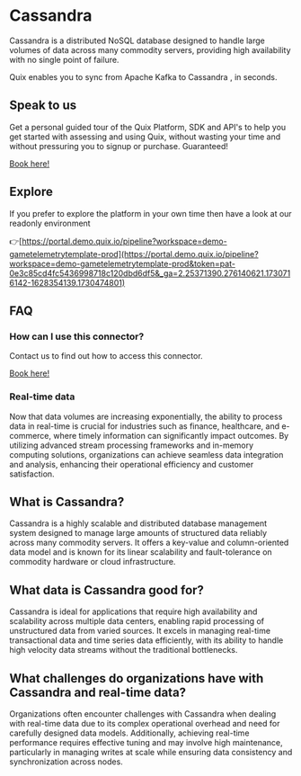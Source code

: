 <!--[tech-name]-->
# Cassandra

<!--[ai-blurb-about-tech]-->
Cassandra is a distributed NoSQL database designed to handle large volumes of data across many commodity servers, providing high availability with no single point of failure.

Quix enables you to sync from Apache Kafka <span id="to_or_from">to</span> <span id="techname">Cassandra</span> , in seconds.

## Speak to us

Get a personal guided tour of the Quix Platform, SDK and API's to help you get started with assessing and using Quix, without wasting your time and without pressuring you to signup or purchase. Guaranteed!

[Book here!](https://quix.io/book-a-demo)

## Explore

If you prefer to explore the platform in your own time then have a look at our readonly environment

👉[https://portal.demo.quix.io/pipeline?workspace=demo-gametelemetrytemplate-prod](https://portal.demo.quix.io/pipeline?workspace=demo-gametelemetrytemplate-prod&token=pat-0e3c85cd4fc5436998718c120dbd6df5&_ga=2.25371390.276140621.1730716142-1628354139.1730474801)

## FAQ 

### How can I use this connector?

Contact us to find out how to access this connector.

[Book here!](https://quix.io/book-a-demo)

### Real-time data

Now that data volumes are increasing exponentially, the ability to process data in real-time is crucial for industries such as finance, healthcare, and e-commerce, where timely information can significantly impact outcomes. By utilizing advanced stream processing frameworks and in-memory computing solutions, organizations can achieve seamless data integration and analysis, enhancing their operational efficiency and customer satisfaction.

## What is <span id="techname">Cassandra</span>?

<!--[tech-seo-text]-->
Cassandra is a highly scalable and distributed database management system designed to manage large amounts of structured data reliably across many commodity servers. It offers a key-value and column-oriented data model and is known for its linear scalability and fault-tolerance on commodity hardware or cloud infrastructure.

## What data is <span id="techname">Cassandra</span> good for?

<!--[tech-data-seo-text]-->
Cassandra is ideal for applications that require high availability and scalability across multiple data centers, enabling rapid processing of unstructured data from varied sources. It excels in managing real-time transactional data and time series data efficiently, with its ability to handle high velocity data streams without the traditional bottlenecks.

## What challenges do organizations have with <span id="techname">Cassandra</span> and real-time data?

<!--[tech-challenges-seo-text]-->
Organizations often encounter challenges with Cassandra when dealing with real-time data due to its complex operational overhead and need for carefully designed data models. Additionally, achieving real-time performance requires effective tuning and may involve high maintenance, particularly in managing writes at scale while ensuring data consistency and synchronization across nodes.